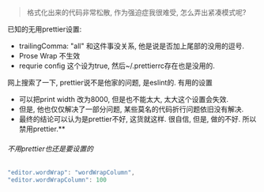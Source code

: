 > 格式化出来的代码非常松散, 作为强迫症我很难受, 怎么弄出紧凑模式呢?

已知的无用prettier设置:

- trailingComma: "all" 和这件事没关系, 他是说是否加上尾部的没用的逗号.
- Prose Wrap 不生效
- requrie config 这个设为true, 然后~/.prettierrc存在也是没用的.

网上搜索了一下, prettier说不是他家的问题, 是eslint的.
有用的设置
- 可以把print width 改为8000, 但是也不能太大, 太大这个设置会失效. 
- 但是, 他也仅仅解决了一部分问题, 某些莫名的代码折行问题依旧没有解决.
- 最终的结论可以认为是prettier不好, 这货就这样. 很自信, 但是, 做的不好. 所以禁用prettier.**



###### 不用prettier也还是要设置的

```js
"editor.wordWrap": "wordWrapColumn",
"editor.wordWrapColumn": 100
```

